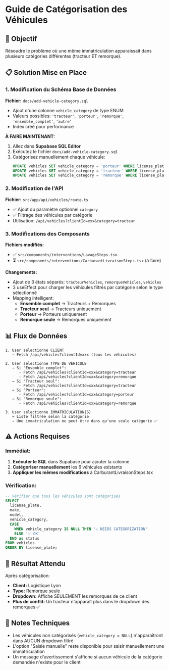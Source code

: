# Guide de Catégorisation des Véhicules

## 🎯 Objectif
Résoudre le problème où une même immatriculation apparaissait dans plusieurs catégories différentes (tracteur ET remorque).

## 📋 Solution Mise en Place

### 1. Modification du Schéma Base de Données

**Fichier:** `docs/add-vehicle-category.sql`

- Ajout d'une colonne `vehicle_category` de type ENUM
- Valeurs possibles: `'tracteur'`, `'porteur'`, `'remorque'`, `'ensemble_complet'`, `'autre'`
- Index créé pour performance

**À FAIRE MAINTENANT:**
1. Allez dans **Supabase SQL Editor**
2. Exécutez le fichier `docs/add-vehicle-category.sql`
3. Catégorisez manuellement chaque véhicule:
   ```sql
   UPDATE vehicles SET vehicle_category = 'porteur' WHERE license_plate = 'IJ-789-KL';
   UPDATE vehicles SET vehicle_category = 'tracteur' WHERE license_plate = 'AB-123-CD';
   UPDATE vehicles SET vehicle_category = 'remorque' WHERE license_plate = 'EF-456-GH';
   ```

### 2. Modification de l'API

**Fichier:** `src/app/api/vehicles/route.ts`

- ✅ Ajout du paramètre optionnel `category`
- ✅ Filtrage des véhicules par catégorie
- Utilisation: `/api/vehicles?clientId=xxx&category=tracteur`

### 3. Modifications des Composants

**Fichiers modifiés:**
- ✅ `src/components/interventions/LavageSteps.tsx`
- ⏳ `src/components/interventions/CarburantLivraisonSteps.tsx` (à faire)

**Changements:**
- Ajout de 3 états séparés: `tracteurVehicles`, `remorqueVehicles`, `vehicles`
- 3 useEffect pour charger les véhicules filtrés par catégorie selon le type sélectionné
- Mapping intelligent:
  - **Ensemble complet** → Tracteurs + Remorques
  - **Tracteur seul** → Tracteurs uniquement
  - **Porteur** → Porteurs uniquement
  - **Remorque seule** → Remorques uniquement

## 📊 Flux de Données

```
1. User sélectionne CLIENT
   → Fetch /api/vehicles?clientId=xxx (tous les véhicules)

2. User sélectionne TYPE DE VÉHICULE
   → Si "Ensemble complet":
      - Fetch /api/vehicles?clientId=xxx&category=tracteur
      - Fetch /api/vehicles?clientId=xxx&category=remorque
   → Si "Tracteur seul":
      - Fetch /api/vehicles?clientId=xxx&category=tracteur
   → Si "Porteur":
      - Fetch /api/vehicles?clientId=xxx&category=porteur
   → Si "Remorque seule":
      - Fetch /api/vehicles?clientId=xxx&category=remorque

3. User sélectionne IMMATRICULATION(S)
   → Liste filtrée selon la catégorie
   → Une immatriculation ne peut être dans qu'une seule catégorie ✅
```

## ⚠️ Actions Requises

### Immédiat:
1. **Exécuter le SQL** dans Supabase pour ajouter la colonne
2. **Catégoriser manuellement** les 6 véhicules existants
3. **Appliquer les mêmes modifications** à CarburantLivraisonSteps.tsx

### Vérification:
```sql
-- Vérifier que tous les véhicules sont catégorisés
SELECT
  license_plate,
  make,
  model,
  vehicle_category,
  CASE
    WHEN vehicle_category IS NULL THEN '⚠️ NEEDS CATEGORIZATION'
    ELSE '✅ OK'
  END as status
FROM vehicles
ORDER BY license_plate;
```

## 🎉 Résultat Attendu

Après catégorisation:
- **Client:** Logistique Lyon
- **Type:** Remorque seule
- **Dropdown:** Affiche SEULEMENT les remorques de ce client
- **Plus de conflit:** Un tracteur n'apparaît plus dans le dropdown des remorques ✅

## 📝 Notes Techniques

- Les véhicules non catégorisés (`vehicle_category = NULL`) n'apparaîtront dans AUCUN dropdown filtré
- L'option "Saisie manuelle" reste disponible pour saisir manuellement une immatriculation
- Un message d'avertissement s'affiche si aucun véhicule de la catégorie demandée n'existe pour le client

